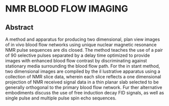 # NMR BLOOD FLOW IMAGING

## Abstract
A method and apparatus for producing two dimensional, plan view images of in vivo blood flow networks using unique nuclear magnetic resonance NMR pulse sequences are dis closed. The method teaches the use of a pair of 90 selective pulses separated by a delay time optimized to provide images with enhanced blood flow contrast by discriminating against stationary media surrounding the blood flow path. For the in stant method, two dimensional images are compiled by the il lustrative apparatus using a collection of NMR slice data, wherein each slice reflects a one dimensional projection of NMR received signal data in a thin planar slab selected to be generally orthogonal to the primary blood flow network. Fur ther alternative embodiments discuss the use of free induction decay FID signals, as well as single pulse and multiple pulse spin echo sequences.